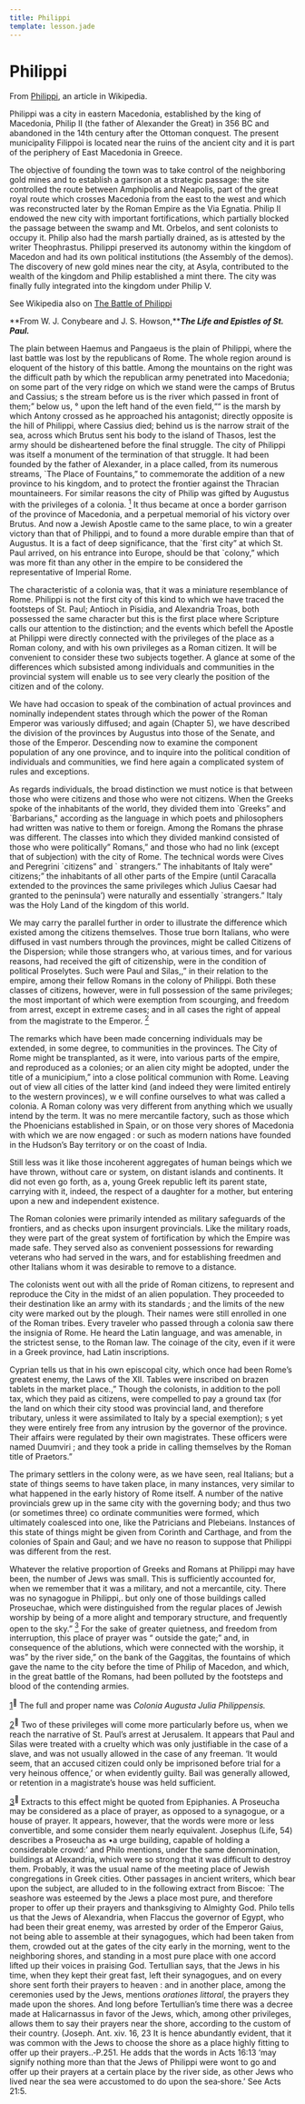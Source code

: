 ```yaml
---
title: Philippi
template: lesson.jade
---
```



Philippi
========

From [Philippi](http://en.wikipedia.org/wiki/Philippi), an article in
Wikipedia.

Philippi was a city in eastern Macedonia, established by the king of
Macedonia, Philip II (the father of Alexander the Great) in 356 BC and
abandoned in the 14th century after the Ottoman conquest. The present
municipality Filippoi is located near the ruins of the ancient city and
it is part of the periphery of East Macedonia in Greece.

The objective of founding the town was to take control of the
neighboring gold mines and to establish a garrison at a strategic
passage: the site controlled the route between Amphipolis and Neapolis,
part of the great royal route which crosses Macedonia from the east to
the west and which was reconstructed later by the Roman Empire as the
Via Egnatia. Philip II endowed the new city with important
fortifications, which partially blocked the passage between the swamp
and Mt. Orbelos, and sent colonists to occupy it. Philip also had the
marsh partially drained, as is attested by the writer Theophrastus.
Philippi preserved its autonomy within the kingdom of Macedon and had
its own political institutions (the Assembly of the demos). The
discovery of new gold mines near the city, at Asyla, contributed to the
wealth of the kingdom and Philip established a mint there. The city was
finally fully integrated into the kingdom under Philip V.

See Wikipedia also on [The Battle of
Philippi](http://en.wikipedia.org/wiki/Battle_of_Philippi)

**From W. J. Conybeare and J. S. Howson,*****The Life and Epistles of
St. Paul.***

The plain between Haemus and Pangaeus is the plain of Philippi, where
the last battle was lost by the republicans of Rome. The whole region
around is eloquent of the history of this battle. Among the mountains on
the right was the difficult path by which the republican army penetrated
into Macedonia; on some part of the very ridge on which we stand were
the camps of Brutus and Cassius; s the stream before us is the river
which passed in front of them;” below us, ° upon the left hand of the
even field,““ is the marsh by which Antony crossed as he approached his
antagonist; directly opposite is the hill of Philippi, where Cassius
died; behind us is the narrow strait of the sea, across which Brutus
sent his body to the island of Thasos, lest the army should be
disheartened before the final struggle. The city of Philippi was itself
a monument of the termination of that struggle. It had been founded by
the father of Alexander, in a place called, from its numerous streams,
\`The Place of Fountains,” to commemorate the addition of a new province
to his kingdom, and to protect the frontier against the Thracian
mountaineers. For similar reasons the city of Philip was gifted by
Augustus with the privileges of a colonia.
[<sup>1</sup>](#sdfootnote1sym) It thus became at once a border garrison
of the province of Macedonia, and a perpetual memorial of his victory
over Brutus. And now a Jewish Apostle came to the same place, to win a
greater victory than that of Philippi, and to found a more durable
empire than that of Augustus. It is a fact of deep significance, that
the \`first city” at which St. Paul arrived, on his entrance into
Europe, should be that \`colony,” which was more fit than any other in
the empire to be considered the representative of Imperial Rome.

The characteristic of a colonia was, that it was a miniature resemblance
of Rome. Philippi is not the first city of this kind to which we have
traced the footsteps of St. Paul; Antioch in Pisidia, and Alexandria
Troas, both possessed the same character but this is the first place
where Scripture calls our attention to the distinction; and the events
which befell the Apostle at Philippi were directly connected with the
privileges of the place as a Roman colony, and with his own privileges
as a Roman citizen. It will be convenient to consider these two subjects
together. A glance at some of the differences which subsisted among
individuals and communities in the provincial system will enable us to
see very clearly the position of the citizen and of the colony.

We have had occasion to speak of the combination of actual provinces and
nominally independent states through which the power of the Roman
Emperor was variously diffused; and again (Chapter 5), we have described
the division of the provinces by Augustus into those of the Senate, and
those of the Emperor. Descending now to examine the component population
of any one province, and to inquire into the political condition of
individuals and communities, we find here again a complicated system of
rules and exceptions.

As regards individuals, the broad distinction we must notice is that
between those who were citizens and those who were not citizens. When
the Greeks spoke of the inhabitants of the world, they divided them into
\`Greeks” and \`Barbarians," according as the language in which poets
and philosophers had written was native to them or foreign. Among the
Romans the phrase was different. The classes into which they divided
mankind consisted of those who were politically” Romans,” and those who
had no link (except that of subjection) with the city of Rome. The
technical words were Cives and Peregrini \`citizens” and \` strangers.”
The inhabitants of Italy were” citizens;” the inhabitants of all other
parts of the Empire (until Caracalla extended to the provinces the same
privileges which Julius Caesar had granted to the peninsula’) were
naturally and essentially \`strangers.” Italy was the Holy Land of the
kingdom of this world.

We may carry the parallel further in order to illustrate the difference
which existed among the citizens themselves. Those true born Italians,
who were diffused in vast numbers through the provinces, might be called
Citizens of the Dispersion; while those strangers who, at various times,
and for various reasons, had received the gift of citizenship, were in
the condition of political Proselytes. Such were Paul and Silas,,” in
their relation to the empire, among their fellow Romans in the colony of
Philippi. Both these classes of citizens, however, were in full
possession of the same privileges; the most important of which were
exemption from scourging, and freedom from arrest, except in extreme
cases; and in all cases the right of appeal from the magistrate to the
Emperor. [<sup>2</sup>](#sdfootnote2sym)

The remarks which have been made concerning individuals may be extended,
in some degree, to communities in the provinces. The City of Rome might
be transplanted, as it were, into various parts of the empire, and
reproduced as a colonies; or an alien city might be adopted, under the
title of a municipium,” into a close political communion with Rome.
Leaving out of view all cities of the latter kind (and indeed they were
limited entirely to the western provinces), w e will confine ourselves
to what was called a colonia. A Roman colony was very different from
anything which we usually intend by the term. It was no mere mercantile
factory, such as those which the Phoenicians established in Spain, or on
those very shores of Macedonia with which we are now engaged : or such
as modern nations have founded in the Hudson’s Bay territory or on the
coast of India.

Still less was it like those incoherent aggregates of human beings which
we have thrown, without care or system, on distant islands and
continents. It did not even go forth, as a, young Greek republic left
its parent state, carrying with it, indeed, the respect of a daughter
for a mother, but entering upon a new and independent existence.

The Roman colonies were primarily intended as military safeguards of the
frontiers, and as checks upon insurgent provincials. Like the military
roads, they were part of the great system of fortification by which the
Empire was made safe. They served also as convenient possessions for
rewarding veterans who had served in the wars, and for establishing
freedmen and other Italians whom it was desirable to remove to a
distance.

The colonists went out with all the pride of Roman citizens, to
represent and reproduce the City in the midst of an alien population.
They proceeded to their destination like an army with its standards ;
and the limits of the new city were marked out by the plough. Their
names were still enrolled in one of the Roman tribes. Every traveler who
passed through a colonia saw there the insignia of Rome. He heard the
Latin language, and was amenable, in the strictest sense, to the Roman
law. The coinage of the city, even if it were in a Greek province, had
Latin inscriptions.

Cyprian tells us that in his own episcopal city, which once had been
Rome’s greatest enemy, the Laws of the XII. Tables were inscribed on
brazen tablets in the market place.,” Though the colonists, in addition
to the poll tax, which they paid as citizens, were compelled to pay a
ground tax (for the land on which their city stood was provincial land,
and therefore tributary, unless it were assimilated to Italy by a
special exemption); s yet they were entirely free from any intrusion by
the governor of the province. Their affairs were regulated by their own
magistrates. These officers were named Duumviri ; and they took a pride
in calling themselves by the Roman title of Praetors.”

The primary settlers in the colony were, as we have seen, real Italians;
but a state of things seems to have taken place, in many instances, very
similar to what happened in the early history of Rome itself. A number
of the native provincials grew up in the same city with the governing
body; and thus two (or sometimes three) co ordinate communities were
formed, which ultimately coalesced into one, like the Patricians and
Plebeians. Instances of this state of things might be given from Corinth
and Carthage, and from the colonies of Spain and Gaul; and we have no
reason to suppose that Philippi was different from the rest.

Whatever the relative proportion of Greeks and Romans at Philippi may
have been, the number of Jews was small. This is sufficiently accounted
for, when we remember that it was a military, and not a mercantile,
city. There was no synagogue in Philippi,. but only one of those
buildings called Proseuchae, which were distinguished from the regular
places of Jewish worship by being of a more alight and temporary
structure, and frequently open to the sky.”
[<sup>3</sup>](#sdfootnote3sym) For the sake of greater quietness, and
freedom from interruption, this place of prayer was “ outside the gate;”
and, in consequence of the ablutions, which were connected with the
worship, it was” by the river side,” on the bank of the Gaggitas, the
fountains of which gave the name to the city before the time of Philip
of Macedon, and which, in the great battle of the Romans, had been
polluted by the footsteps and blood of the contending armies.

[1](#sdfootnote1anc)<sup>****</sup> The full and proper name was
*Colonia Augusta Julia Philippensis.*

[2](#sdfootnote2anc)<sup>****</sup> Two of these privileges will come
more particularly before us, when we reach the narrative of St. Paul’s
arrest at Jerusalem. It appears that Paul and Silas were treated with a
cruelty which was only justifiable in the case of a slave, and was not
usually allowed in the case of any freeman. ‘It would seem, that an
accused citizen could only be imprisoned before trial for a very heinous
offence,’ or when evidently guilty. Bail was generally allowed, or
retention in a magistrate’s house was held sufficient.

[3](#sdfootnote3anc)<sup>****</sup> Extracts to this effect might be
quoted from Epiphanies. A Proseucha may be considered as a place of
prayer, as opposed to a synagogue, or a house of prayer. It appears,
however, that the words were more or less convertible, and some consider
them nearly equivalent. Josephus (Life, 54) describes a Proseucha as •a
urge building, capable of holding a considerable crowd:’ and Philo
mentions, under the same denomination, buildings at Alexandria, which
were so strong that it was difficult to destroy them. Probably, it was
the usual name of the meeting place of Jewish congregations in Greek
cities. Other passages in ancient writers, which bear upon the subject,
are alluded to in the following extract from Biscoe: \`The seashore was
esteemed by the Jews a place most pure, and therefore proper to offer up
their prayers and thanksgiving to Almighty God. Philo tells us that the
Jews of Alexandria, when Flaccus the governor of Egypt, who had been
their great enemy, was arrested by order of the Emperor Gaius, not being
able to assemble at their synagogues, which had been taken from them,
crowded out at the gates of the city early in the morning, went to the
neighboring shores, and standing in a most pure place with one accord
lifted up their voices in praising God. Tertullian says, that the Jews
in his time, when they kept their great fast, left their synagogues, and
on every shore sent forth their prayers to heaven : and in another
place, among the ceremonies used by the Jews, mentions *orationes
littoral*, the prayers they made upon the shores. And long before
Tertullian’s time there was a decree made at Halicarnassus in favor of
the Jews, which, among other privileges, allows them to say their
prayers near the shore, according to the custom of their country.
(Joseph. Ant. xiv. 16, 23 It is hence abundantly evident, that it was
common with the Jews to choose the shore as a place highly fitting to
offer up their prayers..‑P.251. He adds that the words in Acts 16:13
‘may signify nothing more than that the Jews of Philippi were wont to go
and offer up their prayers at a certain place by the river side, as
other Jews who lived near the sea were accustomed to do upon the
sea‑shore.’ See Acts 21:5.

